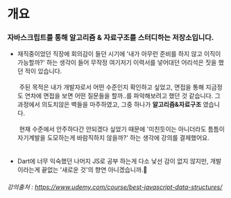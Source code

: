 # 개요
### **자바스크립트를 통해 알고리즘 & 자료구조를 스터디하는 저장소입니다.**

- 재직중이었던 직장에 회의감이 들던 시기에 '내가 아무런 준비를 하지 않고 이직이 가능할까?' 하는 생각이 들어 무작정 여기저기 이력서를 넣어대던 어리석은 짓을 했던 적이 있습니다.
</br></br>&nbsp;주된 목적은 내가 개발자로서 어떤 수준인지 확인하고 싶었고, 면접을 통해 지금정도 연차에 면접을 보면 어떤 질문들을 할까..를 파악해보려고 했던 것 같습니다. 그 과정에서 의도치않은 벽들을 마주하였고, 그중 하나가 **알고리즘&자료구조** 였습니다.
</br></br>&nbsp;현재 수준에서 안주하다간 안되겠다 싶었기 때문에 '미친듯이는 아니더라도 틈틈이 자기계발을 도모하는게 바람직하지 않을까?' 하는 생각에 강의를 결제했어요. 
</br></br></br>
- Dart에 너무 익숙했던 나머지 JS로 공부 하는게 다소 낯선 감이 없지 않지만, 개발이라는게 끝없는 '새로운 것'의 향연 아니겠습니까.🤮

###### 강의출처 : https://www.udemy.com/course/best-javascript-data-structures/
